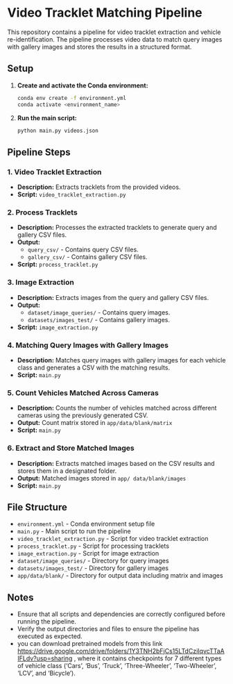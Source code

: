 

# Video Tracklet Matching Pipeline

This repository contains a pipeline for video tracklet extraction and vehicle re-identification. The pipeline processes video data to match query images with gallery images and stores the results in a structured format.

## Setup

1. **Create and activate the Conda environment:**
    ```bash
    conda env create -f environment.yml
    conda activate <environment_name>
    ```

2. **Run the main script:**
    ```bash
    python main.py videos.json
    ```

## Pipeline Steps

### 1. Video Tracklet Extraction

- **Description:** Extracts tracklets from the provided videos.
- **Script:** `video_tracklet_extraction.py`

### 2. Process Tracklets

- **Description:** Processes the extracted tracklets to generate query and gallery CSV files.
- **Output:**
  - `query_csv/` - Contains query CSV files.
  - `gallery_csv/` - Contains gallery CSV files.
- **Script:** `process_tracklet.py`

### 3. Image Extraction

- **Description:** Extracts images from the query and gallery CSV files.
- **Output:**
  - `dataset/image_queries/` - Contains query images.
  - `datasets/images_test/` - Contains gallery images.
- **Script:** `image_extraction.py`

### 4. Matching Query Images with Gallery Images

- **Description:** Matches query images with gallery images for each vehicle class and generates a CSV with the matching results.
- **Script:** `main.py`

### 5. Count Vehicles Matched Across Cameras

- **Description:** Counts the number of vehicles matched across different cameras using the previously generated CSV.
- **Output:** Count matrix stored in `app/data/blank/matrix`
- **Script:** `main.py`

### 6. Extract and Store Matched Images

- **Description:** Extracts matched images based on the CSV results and stores them in a designated folder.
- **Output:** Matched images stored in `app/ data/blank/images`
- **Script:** `main.py`

## File Structure

- `environment.yml` - Conda environment setup file
- `main.py` - Main script to run the pipeline
- `video_tracklet_extraction.py` - Script for video tracklet extraction
- `process_tracklet.py` - Script for processing tracklets
- `image_extraction.py` - Script for image extraction
- `dataset/image_queries/` - Directory for query images
- `datasets/images_test/` - Directory for gallery images
- `app/data/blank/` - Directory for output data including matrix and images

## Notes

- Ensure that all scripts and dependencies are correctly configured before running the pipeline.
- Verify the output directories and files to ensure the pipeline has executed as expected.
- you can download pretrained models from this link https://drive.google.com/drive/folders/1Y3TNH2bFjCs15LTdCziIqvcTTaAIFLdv?usp=sharing , where it contains checkpoints for 7 different types of vehicle class (‘Cars’, ‘Bus’,
‘Truck’, ‘Three-Wheeler’, ‘Two-Wheeler’, ‘LCV’, and ‘Bicycle’).
